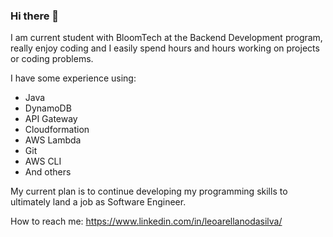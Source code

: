 ### Hi there 👋

I am current student with BloomTech at the Backend Development program, really enjoy coding and I easily spend hours and hours working on projects or coding problems.

I have some experience using: 
* Java
* DynamoDB
* API Gateway
* Cloudformation
* AWS Lambda
* Git
* AWS CLI
* And others 

My current plan is to continue developing my programming skills to ultimately land a job as Software Engineer.

How to reach me: https://www.linkedin.com/in/leoarellanodasilva/



<!--
**leo7arellano/leo7arellano** is a ✨ _special_ ✨ repository because its `README.md` (this file) appears on your GitHub profile.

Here are some ideas to get you started:

- 🔭 I’m currently working on ...
- 🌱 I’m currently learning ...
- 👯 I’m looking to collaborate on ...
- 🤔 I’m looking for help with ...
- 💬 Ask me about ...
- 📫 How to reach me: ...
- 😄 Pronouns: ...
- ⚡ Fun fact: ...
-->
